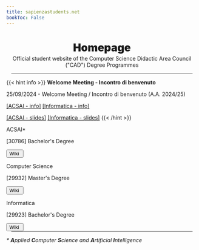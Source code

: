 ```yaml
---
title: sapienzastudents.net
bookToc: False
---
```


<h1 align="center" class="title_grad" style="font-weight: 900">Homepage</h1>

<p align="center" style="margin-top: -15px">Official student website of the Computer Science Didactic Area Council ("CAD") Degree Programmes</p>

<div style="width: 95%; height: 1px; background-color: #606060; margin-left: auto; margin-right: auto"></div>

{{< hint info >}}
<i class="fa-solid fa-circle-info" style="color: #74C0FC;"></i> **Welcome Meeting - Incontro di benvenuto**

25/09/2024 - Welcome Meeting / Incontro di benvenuto (A.A. 2024/25)

[[ACSAI - info]](/30786/info/freshmen/timeline/#september-25-2024-welcome-meeting-for-new-students) [[Informatica - info]](/it/info/matricole/cronoprogramma/25-settembre-2024-incontro-di-benvenuto-per-le-matricole)

[[ACSAI - slides]](/content/pdf/Welcome%20Day%20-%20ACSAI.pdf) [[Informatica - slides]](/content/pdf/Welcome%20Day%20-%20Informatica.pdf)
{{< /hint >}}

<div class="home_evid">
    <div class="home_page degree_choice_page" id="degree_choice_acsai" style="align-items: center">
        <p class="home_box_text_title degree_choice_box_text_title" id="home_enroll_text">ACSAI*</p>
        <p class="home_box_text degree_choice_box_text">[30786] Bachelor's Degree</p>
        <button class="explore_more" onclick="window.location.href = '30786/'">Wiki&nbsp<i class="fa-solid fa-arrow-right"></i></button>
    </div>
    <div class="home_page degree_choice_page" id="degree_choice_computer_science" style="align-items: center">
        <p class="home_box_text_title degree_choice_box_text_title" id="home_wiki_text">Computer Science</p>
        <p class="home_box_text degree_choice_box_text">[29932] Master's Degree</p>
        <button class="explore_more" onclick="window.location.href = '29932/'">Wiki&nbsp<i class="fa-solid fa-arrow-right"></i></button>
    </div>
    <div class="home_page degree_choice_page" id="degree_choice_informatica" style="align-items: center">
        <p class="home_box_text_title degree_choice_box_text_title" id="home_wiki_text">Informatica</p>
        <p class="home_box_text degree_choice_box_text">[29923] Bachelor's Degree</p>
        <button class="explore_more" onclick="window.location.href = 'it/'">Wiki&nbsp<i class="fa-solid fa-arrow-right"></i></button>
    </div>
</div>

<div style="width: 95%; height: 1px; background-color: #606060; margin-left: auto; margin-right: auto"></div>

_\* **A**pplied **C**omputer **S**cience and **A**rtificial **I**ntelligence_